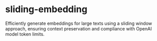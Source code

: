 # sliding-embedding
Efficiently generate embeddings for large texts using a sliding window approach, ensuring context preservation and compliance with OpenAI model token limits.

